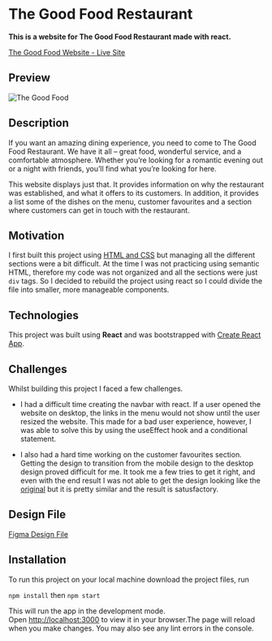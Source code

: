 # The Good Food Restaurant

**This is a website for The Good Food Restaurant made with react.**

[The Good Food Website - Live Site](https://thegoodfood.vercel.app/)

## **Preview**

![The Good Food](/src/images/Web%20capture_13-6-2022_181540_localhost.jpeg)

## Description

If you want an amazing dining experience, you need to come to The Good Food Restaurant. We have it all – great food, wonderful service, and a comfortable atmosphere. Whether you’re looking for a romantic evening out or a night with friends, you’ll find what you’re looking for here.

This website displays just that. It provides information on why the restaurant was established, and what it offers to its customers. In addition, it provides a list some of the dishes on the menu, customer favourites and a section where customers can get in touch with the restaurant.

## Motivation

I first built this project using [HTML and CSS](https://github.com/m-oniqu3/thegoodfoodproject) but managing all the different sections were a bit difficult. At the time I was not practicing using semantic HTML, therefore my code was not organized and all the sections were just `div` tags.
So I decided to rebuild the project using react so I could divide the file into smaller, more manageable components.

## Technologies

This project was built using **React** and was bootstrapped with [Create React App](https://github.com/facebook/create-react-app).

## Challenges

Whilst building this project I faced a few challenges.

- I had a difficult time creating the navbar with react. If a user opened the website on desktop, the links in the menu would not show until the user resized the website. This made for a bad user experience, however, I was able to solve this by using the useEffect hook and a conditional statement.

- I also had a hard time working on the customer favourites section. Getting the design to transition from the mobile design to the desktop design proved difficult for me. It took me a few tries to get it right, and even with the end result I was not able to get the design looking like the [original](https://www.figma.com/file/T1bxEjwZDoPu19u9I9iQAF/the-good-food?node-id=303%3A2) but it is pretty similar and the result is satusfactory.

## Design File

[Figma Design File](https://www.figma.com/file/T1bxEjwZDoPu19u9I9iQAF/the-good-food?node-id=303%3A2)

## Installation

To run this project on your local machine download the project files, run

`npm install` then `npm start`

This will run the app in the development mode.\
Open [http://localhost:3000](http://localhost:3000) to view it in your browser.The page will reload when you make changes. You may also see any lint errors in the console.
